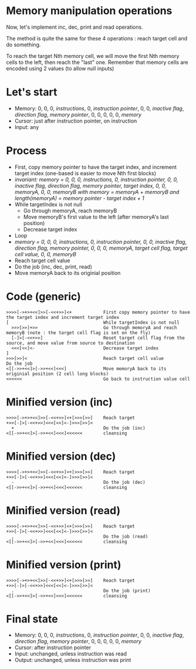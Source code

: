 # Memory manipulation operations

Now, let's implement inc, dec, print and read operations.

The method is quite the same for these 4 operations : reach target cell and do something.

To reach the target Nth memory cell, we will move the first Nth memory cells to the left, then reach the "last" one. Remember that memory cells are encoded using 2 values (to allow null inputs)

# Let's start

* Memory: 0, 0, 0, _instructions_, 0, _instruction pointer_, 0, 0, _inactive flag_, _direction flag_, _memory pointer_, 0, 0, 0, 0, 0, _memory_
* Cursor: just after instruction pointer, on instruction
* Input: any

# Process

* First, copy memory pointer to have the target index, and increment target index (one-based is easier to move Nth first blocks)
* _invariant: memory = 0, 0, 0, instructions, 0, instruction pointer, 0, 0, inactive flag, direction flag, memory pointer, target index, 0, 0, memoryA, 0, 0, memoryB with memory = memoryA + memoryB and length(memoryA) = memory pointer - target index + 1_
* While targetIndex is not null
  * Go through memoryA, reach memoryB
  * Move memoryB's first value to the left (after memoryA's last position)
  * Decrease target index
* Loop
* _memory = 0, 0, 0, instructions, 0, instruction pointer, 0, 0, inactive flag, direction flag, memory pointer, 0, 0, 0, memoryA, target cell flag, target cell value, 0, 0, memoryB_
* Reach target cell value
* Do the job (inc, dec, print, read)
* Move memoryA back to its originial position

# Code (generic)

```
>>>>[->+>+<<]>>[-<<+>>]<+            First copy memory pointer to have the target index and increment target index
[                                    While targetIndex is not null
  >>>[>>]+>>                         Go through memoryA and reach memoryB (note : the target cell flag is set on the fly)
  [-]>[-<<+>>]                       Reset target cell flag from the source, and move value from source to destination
  <<<[<<]<-                          Decrease target index
]
>>>[>>]<                             Reach target cell value
Do the job
<[[->>+<<]>[->>+<<]<<<]              Move memoryA back to its originial position (2 cell long blocks)
<<<<<<                               Go back to instruction value cell
```

# Minified version (inc)

```
>>>>[->+>+<<]>>[-<<+>>]<+[>>>[>>]    Reach target
+>>[-]>[-<<+>>]<<<[<<]<-]>>>[>>]<
  +                                  Do the job (inc)
<[[->>+<<]>[->>+<<]<<<]<<<<<<        cleansing
```

# Minified version (dec)

```
>>>>[->+>+<<]>>[-<<+>>]<+[>>>[>>]    Reach target
+>>[-]>[-<<+>>]<<<[<<]<-]>>>[>>]<
  -                                  Do the job (dec)
<[[->>+<<]>[->>+<<]<<<]<<<<<<        cleansing
```

# Minified version (read)

```
>>>>[->+>+<<]>>[-<<+>>]<+[>>>[>>]    Reach target
+>>[-]>[-<<+>>]<<<[<<]<-]>>>[>>]<
  ,                                  Do the job (read)
<[[->>+<<]>[->>+<<]<<<]<<<<<<        cleansing
```


# Minified version (print)

```
>>>>[->+>+<<]>>[-<<+>>]<+[>>>[>>]    Reach target
+>>[-]>[-<<+>>]<<<[<<]<-]>>>[>>]<
  .                                  Do the job (print)
<[[->>+<<]>[->>+<<]<<<]<<<<<<        cleansing
```

# Final state

* Memory: 0, 0, 0, _instructions_, 0, _instruction pointer_, 0, 0, _inactive flag_, _direction flag_, _memory pointer_, 0, 0, 0, 0, 0, _memory_
* Cursor: after instruction pointer 
* Input: unchanged, unless instruction was read
* Output: unchanged, unless instruction was print
